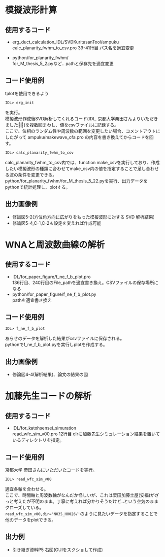 # 模擬波形計算

## 使用するコード
- erg_duct_calculation_IDL/SVDKuritasanTool/ampuku  
calc_planarity_fwhm_to_csv.pro 39-41行目 パス名を適宜変更  

- python/for_planarity_fwhm/  
for_M_thesis_5_2.pyなど.. pathと保存先を適宜変更  

## コード使用例
tplotを使用できるよう  
```
IDL> erg_init
```
を実行。  
模擬波形作成後SVD解析してくれるコード(IDL, 京都大学栗田さんよりいただきました🙇‍♀️)を複数回まわし、値をcsvファイルに記録する。  
ここで、位相のランダム性や周波数の範囲を変更したい場合、コメントアウトにしたがって ampuku/makewave_ofa.pro の内容を書き換えてからコードを回す。  
```
IDL> calc_planarity_fwhm_to_csv
```
calc_planarity_fwhm_to_csv内では、function make_csvを実行しており、作成したい模擬波形の種類に合わせてmake_csv内の値を指定することで足し合わせる波の条件を変更できる。  
python/for_planarity_fwhm/for_M_thesis_5_22.pyを実行、出力データをpythonで統計処理し、plotする。  

## 出力画像例
- 修論図5-2(方位角方向に広がりをもった模擬波形に対する SVD 解析結果)
- 修論図5-4,C-1,C-2も設定を変えれば作成可能



# WNAと周波数曲線の解析

## 使用するコード
- IDL/for_paper_figure/f_ne_f_b_plot.pro  
136行目、240行目のFile_pathを適宜書き換え。CSVファイルの保存場所になる
- python/for_paper_figure/f_ne_f_b_plot.py  
pathを適宜書き換え  

## コード使用例
```
IDL> f_ne_f_b_plot
```
あらせのデータを解析した結果がcsvファイルに保存される。  
pythonでf_ne_f_b_plot.pyを実行しplotを作成する。  

## 出力画像例
- 修論図4-4(解析結果)、論文の結果の図




# 加藤先生コードの解析

## 使用するコード
- IDL/for_katohsensei_simuration  
read_wfc_sim_v00.pro 12行目 dirに加藤先生シミュレーション結果を置いているディレクトリを指定。  

## コード使用例
京都大学 栗田さんにいただいたコードを実行。  
```
IDL> read_wfc_sim_v00
```
適宜各軸を合わせる。  
ここで、時間軸と周波数軸がなんだか怪しいが、これは栗田加藤土屋(安福)がざっと考えたが不明のまま。丁寧に考えれば分かりそうだけど..という空気のままクローズしている。  
`read_wfc_sim_v00,dir='N035_H0026/'`のように見たいデータを指定することで他のデータをplotできる。  

## 出力例
- 引き継ぎ資料P5 右図(GUIをスクショして作成)

